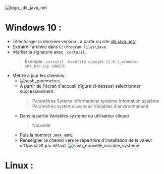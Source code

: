 ![logo_jdk_java_net](https://user-images.githubusercontent.com/19194678/47614657-89218580-daa3-11e8-9d37-b4764e9d80db.png)

# Windows 10 :
- Télécharger la dernière version : à partir du site [jdk.java.net/](http://jdk.java.net/)
- Extraire l'archive dans `C:\Program Files\Java`
- Vérifier la signature avec : `certutil`.
  > Exemple : `certutil -hashfile openjdk-11.0.1_windows-x64_bin.zip SHA256`
- Mettre à jour les chemins :
  - ![scsh_paremetres](https://user-images.githubusercontent.com/19194678/47615031-a8231600-daa9-11e8-845a-22185dd5dcef.png)
  - A partir de l'écran d'accueil (figure ci-dessus) sélectionner successivement :  
    > Paramètres
    > Sytème
    > Informations système
    > Infomation système
    > Paramètres système avancés
    > Variables d'environnement
  - Dans la partie Variables système ou utilisateur cliquer
    > Nouvelle
  - Puis la nommer `JAVA_HOME`
  - Renseigner le chemin vers le répertoire d'installation de la valeur d'OpenJDK par défaut.
![scsh_nouvelle_variable_systeme](https://user-images.githubusercontent.com/19194678/47615269-246b2880-daad-11e8-9997-f1b445dfe676.png)


# Linux :